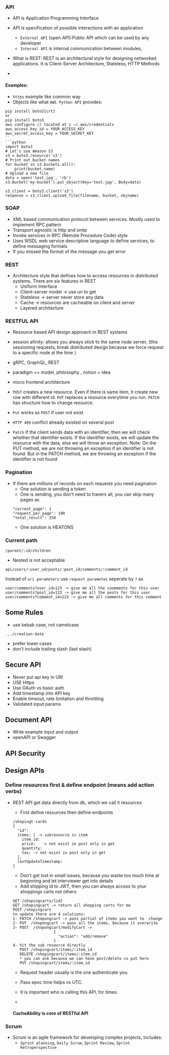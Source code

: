 
### API
* API is Application Programming Interface
* API is specification of possible interactions with an application
  * `External API` (open API):Public API which can be used by any developer
  * `Internal API` is internal communication between modules, 

* What is REST: 
 REST is an architectural style for designing networked applications. It is Client-Server Architecture, Stateless, HTTP Methods 
 * 
#### Examples:
* `https` example like common way 
* Objects like what `AWS Python API` provides:
```
pip install boto3[crt]
or
pip install boto3
aws configure // located at s ~/.aws/credentials
aws_access_key_id = YOUR_ACCESS_KEY
aws_secret_access_key = YOUR_SECRET_KEY
``
```python
import boto3
# Let's use Amazon S3
s3 = boto3.resource('s3')
# Print out bucket names
for bucket in s3.buckets.all():
    print(bucket.name)
# Upload a new file
data = open('test.jpg', 'rb')
s3.Bucket('my-bucket').put_object(Key='test.jpg', Body=data)

s3_client = boto3.client('s3')
response = s3_client.upload_file(filename, bucket, objname)
```

### SOAP
* XML based communication protocol between services. Mostly used to implement RPC pattern
* Transport agnostic is http and smtp
* Invoke services in RPC (Remote Procedure Code) style
* Uses WSDL web service descriptive language to define services, to define messaging formats
* If you missed the format of the message you get error
### REST
* Architecture style that defines how to access resources in  distributed systems. There are six features in REST
  * Uniform Interface
  * Client-server model -> use uri to get 
  * Stateless -> server never store any data
  * Cache -> resources are cacheable on client and server
  * Layered architecture 
### RESTFUL API
* Resource based API design approach in REST systems

* session afinity: allows you always stick to the same node server, (this sessioning requests, break distributed design because we force request to a specific node al the time )
* gRPC, GraphQL, REST
* paradigm == model, philosophy , notion = idea
* micro frontend architecture
* `POST` creates a new resource. Even if there is same item, it create new row with different id. `PUT` replaces a resource everytime you run. `PATCH` has structure how to change resource. 
* `Put` works as `POST` if user not exist
* `HTTP 409` conflict already existed on several post 
* `Patch` If the client sends data with an identifier, then we will check whether that identifier exists. If the identifier exists, we will update the resource with the data, else we will throw an exception.
Note: On the PUT method, we are not throwing an exception if an identifier is not found. But in the PATCH method, we are throwing an exception if the identifier is not found

### Pagination
* If there are millions of records on each requests you need pagination
  * One solution is sending a token
  * One is sending, you don't need to travers all, you can skip many pages as
  ```
  "current_page": 1
  "request_per_page": 100
  "total_result": 250

  ```
  * One solution is HEATONS 
### Current path
```
/parent/:id/children
```
* Nested is not acceptable
```
api/users/:user_ud/posts/:post_id/comments/:comment_id
```
Instead of `uri parameters` use `request parametes` seperate by `?` as
```
user/comments?user_id=123 -> give me all the coomments for this user
user/comments?post_id=123 -> give me all the posts for this user
user/comments?comment_id=123 -> give me all comments for this comment
```
## Some Rules
* use kebab case, not camelcase 
```
.../creation-date 
```
* prefer lower cases
* don't include trailing slash (last slash)
  
## Secure API 
* Never put api key in URI
* USE Https
* Use OAuth vs basic auth
* Add timestamp into API key
* Enable timeout, rate limitation and throttling
* Validated input params

## Document API
* Write example input and output
* openAPI or Swagger 

## API Security




## Design APIs
### Define resources first & define endpoint (means add action verbs)

* REST API get data directly from db, which we call it resources
  * First define resources then define endpoints
  ```
  /shopingt-cards
  {
    "id":
    items: [ -> subresource is item
      item_id: 
      price:   -> not exist in post only in get
      quantity: 
      tax: -> not exist in post only in get
    ],
    lastUpdateTimestamp:
  }
  ```
  * Don't get lost in small issues, because you waste too much time at beginning and let interviewer get into details 
  * Add shipping id to JWT, then you can always access to your shoppings carts not others
  ```
  GET /shopingcarts/{id}
  GET /shopingcart -> return all shopping carts for me
  POST /shopingcart
  to update there are 4 solutions:
  1- PATCH /shopongcart -> pass partial of items you want to  change
  2- PUT  /shopongcart -> pass all the items, because it overwrite
  3- POST  /shopongcart/modifyCart ->
                    {
                      "action": "add/remove"
                    }
  4- hit the sub resource directly
     POST /shopingcart/items/:item_id
     DELETE /shopingcart/items/:item_id
     * you can ask because we can have post/delete vs put here
     PUT /shopingcart/items/:item_id
  ``` 
  * Request header usually is the one authenticate you.
  * Pass epoc time helps vs UTC.
  * It is important who is calling this API, for times. 



  *  
  
  #### CacheAbility is core of RESTful API



### Scrum
* Scrum is an agile framework for developing complex projects, includes:
  * `Sprint planning`, `Daily Scrum`, `Sprint Review`, `Sprint Retroperspective` 


